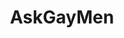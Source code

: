 ---
title: AskGayMen
crosslinks:
- GayMen
- LGBTeens
- genderfluid
- TwoXChromosomes
- gay
- gayyoungold
- Catholicism
- Pegging
- rant
- popperpigs
---